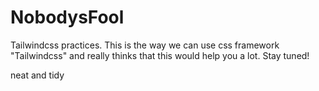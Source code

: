 # NobodysFool
Tailwindcss practices.
This is the way we can use css framework "Tailwindcss" and really thinks that this would help you a lot.
Stay tuned!








neat and tidy
